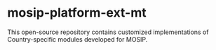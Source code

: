 # mosip-platform-ext-mt
This open-source repository contains customized implementations of Country-specific modules developed for MOSIP.
